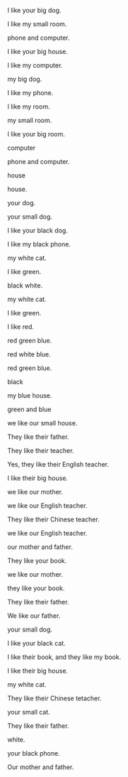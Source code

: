 I like your big dog.

I like my small room.

phone and computer.

I like your big house.

I like my computer.

my big dog.

I like my phone.

I like my room.

my small room.

I like your big room.

computer

phone and computer.

house

house.

your dog.

your small dog.

I like your black dog.

I like my black phone.

my white cat.

I like green.

black white.

my white cat.

I like green.

I like red.

red green blue.

red white blue.

red green blue.

black

my blue house.

green and blue

we like our small house.

They like their father.

They like their teacher.

Yes, they like their English teacher.

I like their big house.

we like our mother.

we like our English teacher.

They like their Chinese teacher.

we like our English teacher.

our mother and father.

They like your book.

we like our mother.

they like your book.

They like their father.

We like our father.

your small dog.

I like your black cat.

I like their book, and they like my book.

I like their big house.

my white cat.

They like their Chinese tetacher.

your small cat.

They like their father.

white.

your black phone.

Our mother and father.

